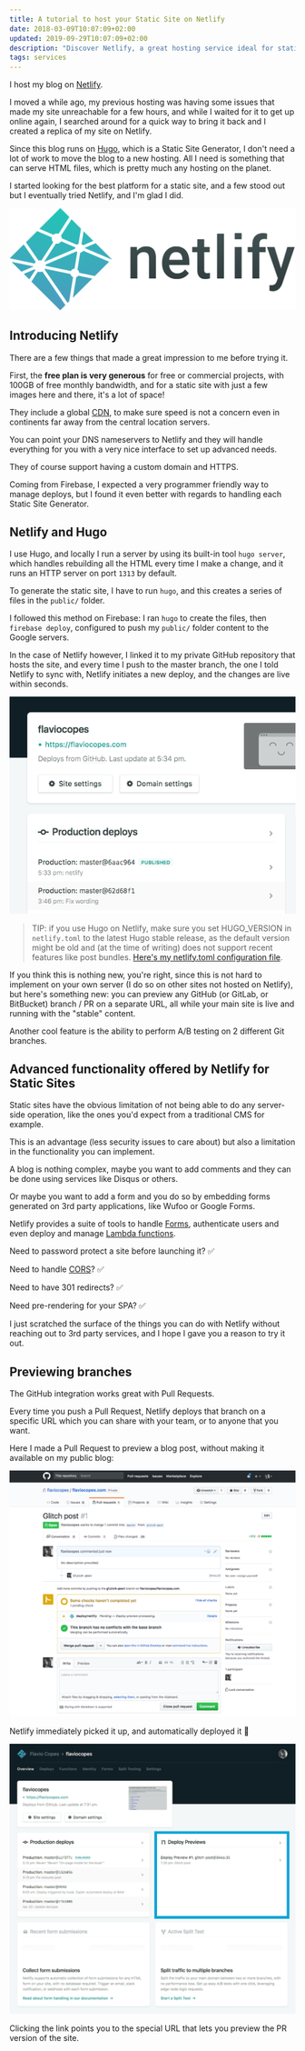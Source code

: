 ```yaml
---
title: A tutorial to host your Static Site on Netlify
date: 2018-03-09T10:07:09+02:00
updated: 2019-09-29T10:07:09+02:00
description: "Discover Netlify, a great hosting service ideal for static sites which has a nice free plan, free CDN and it's blazing fast"
tags: services
---
```


I host my blog on [Netlify](https://www.netlify.com).

I moved a while ago, my previous hosting was having some issues that made my site unreachable for a few hours, and while I waited for it to get up online again, I searched around for a quick way to bring it back and I created a replica of my site on Netlify.

Since this blog runs on [Hugo](https://gohugo.io), which is a Static Site Generator, I don't need a lot of work to move the blog to a new hosting. All I need is something that can serve HTML files, which is pretty much any hosting on the planet.

I started looking for the best platform for a static site, and a few stood out but I eventually tried Netlify, and I'm glad I did.

![Netlify Logo](netlify-logo.png)

## Introducing Netlify

There are a few things that made a great impression to me before trying it.

First, the **free plan is very generous** for free or commercial projects, with 100GB of free monthly bandwidth, and for a static site with just a few images here and there, it's a lot of space!

They include a global [CDN](/cdn/), to make sure speed is not a concern even in continents far away from the central location servers.

You can point your DNS nameservers to Netlify and they will handle everything for you with a very nice interface to set up advanced needs.

They of course support having a custom domain and HTTPS.

Coming from Firebase, I expected a very programmer friendly way to manage deploys, but I found it even better with regards to handling each Static Site Generator.

## Netlify and Hugo

I use Hugo, and locally I run a server by using its built-in tool `hugo server`, which handles rebuilding all the HTML every time I make a change, and it runs an HTTP server on port `1313` by default.

To generate the static site, I have to run `hugo`, and this creates a series of files in the `public/` folder.

I followed this method on Firebase: I ran `hugo` to create the files, then `firebase deploy`, configured to push my `public/` folder content to the Google servers.

In the case of Netlify however, I linked it to my private GitHub repository that hosts the site, and every time I push to the master branch, the one I told Netlify to sync with, Netlify initiates a new deploy, and the changes are live within seconds.

![Dashboard](dashboard.png)

> TIP: if you use Hugo on Netlify, make sure you set HUGO_VERSION in `netlify.toml` to the latest Hugo stable release, as the default version might be old and (at the time of writing) does not support recent features like post bundles. [Here's my netlify.toml configuration file](https://gist.github.com/flaviocopes/a5db876bea8c5d896ee0d29153ab89e0).

If you think this is nothing new, you're right, since this is not hard to implement on your own server (I do so on other sites not hosted on Netlify), but here's something new: you can preview any GitHub (or GitLab, or BitBucket) branch / PR on a separate URL, all while your main site is live and running with the "stable" content.

Another cool feature is the ability to perform A/B testing on 2 different Git branches.

## Advanced functionality offered by Netlify for Static Sites

Static sites have the obvious limitation of not being able to do any server-side operation, like the ones you'd expect from a traditional CMS for example.

This is an advantage (less security issues to care about) but also a limitation in the functionality you can implement.

A blog is nothing complex, maybe you want to add comments and they can be done using services like Disqus or others.

Or maybe you want to add a form and you do so by embedding forms generated on 3rd party applications, like Wufoo or Google Forms.

Netlify provides a suite of tools to handle [Forms](https://www.netlify.com/docs/form-handling/#spam-filtering), authenticate users and even deploy and manage [Lambda functions](https://macarthur.me/posts/building-a-lambda-function-with-netlify/).

Need to password protect a site before launching it? ✅

Need to handle [CORS](/cors/)? ✅

Need to have 301 redirects? ✅

Need pre-rendering for your SPA? ✅

I just scratched the surface of the things you can do with Netlify without reaching out to 3rd party services, and I hope I gave you a reason to try it out.

## Previewing branches

The GitHub integration works great with Pull Requests.

Every time you push a Pull Request, Netlify deploys that branch on a specific URL which you can share with your team, or to anyone that you want.

Here I made a Pull Request to preview a blog post, without making it available on my public blog:

![GitHub Pull Request](github-pull-request.png)

Netlify immediately picked it up, and automatically deployed it 🎉

![The deployed preview](deploy-preview.png)

Clicking the link points you to the special URL that lets you preview the PR version of the site.